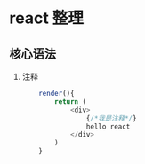 # react 整理

## 核心语法

1. 注释
    ```js
        render(){
            return (
                <div>
                    {/*我是注释*/}
                    hello react
                </div>
            )
        }
    ```